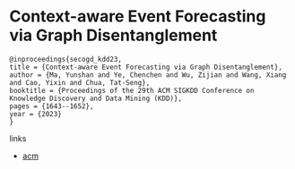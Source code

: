# Context-aware Event Forecasting via Graph Disentanglement

```
@inproceedings{secogd_kdd23,
title = {Context-aware Event Forecasting via Graph Disentanglement},
author = {Ma, Yunshan and Ye, Chenchen and Wu, Zijian and Wang, Xiang and Cao, Yixin and Chua, Tat-Seng},
booktitle = {Proceedings of the 29th ACM SIGKDD Conference on Knowledge Discovery and Data Mining (KDD)},
pages = {1643--1652},
year = {2023}
}
```

links
- [acm](https://dl.acm.org/doi/10.1145/3580305.3599285)
